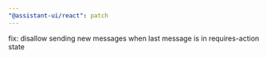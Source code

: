 ```yaml
---
"@assistant-ui/react": patch
---
```


fix: disallow sending new messages when last message is in requires-action state
